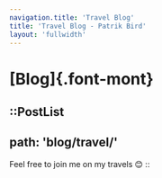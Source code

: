 ```yaml
---
navigation.title: 'Travel Blog'
title: 'Travel Blog - Patrik Bird'
layout: 'fullwidth'
---
```

# [Blog]{.font-mont}

::PostList
---
path: 'blog/travel/'
---
Feel free to join me on my travels 😊
::
